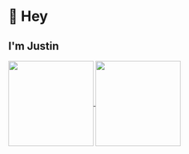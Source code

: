 # 👋 Hey 
## I'm Justin
<a href="https://thoushawnotpass.github.io/portfolio/">
  <img align="center" src="https://github-readme-stats.vercel.app/api?username=thoushawnotpass&show_icons=true&theme=react&custom_title=Github%20Stats&include_all_commits=true&count_private=true" height="170"/>
</a>
<a href="https://thoushawnotpass.github.io/portfolio/">
  <img align="center" src="https://github-readme-stats.vercel.app/api/top-langs/?username=thoushawnotpass&layout=compact&custom_title=Language%20Distribution&bg_color=21232a&title_color=63d8fa&text_color=fefefe" height="170"/>
</a>
